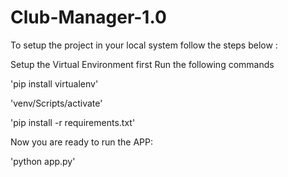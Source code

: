 # Club-Manager-1.0

To setup the project in your local system follow the steps below :

Setup the Virtual Environment first
Run the following commands

'pip install virtualenv'

'venv/Scripts/activate'

'pip install -r requirements.txt'

Now you are ready to run the APP:

'python app.py'
